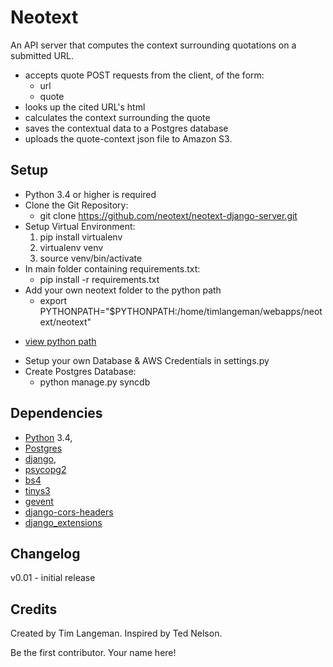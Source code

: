 Neotext
===============

An API server that computes the context surrounding quotations on a submitted URL.
  * accepts quote POST requests from the client, of the form:
     * url
     * quote
  * looks up the cited URL's html
  * calculates the context surrounding the quote
  * saves the contextual data to a Postgres database
  * uploads the quote-context json file to Amazon S3.

## Setup ##
  * Python 3.4 or higher is required
  * Clone the Git Repository:
    - git clone https://github.com/neotext/neotext-django-server.git
  * Setup Virtual Environment:
      1. pip install virtualenv
      2. virtualenv venv
      3. source venv/bin/activate
  * In main folder containing requirements.txt:
      - pip install -r requirements.txt
  * Add your own neotext folder to the python path
	 - export PYTHONPATH="$PYTHONPATH:/home/timlangeman/webapps/neotext/neotext"
   - [view python path](http://stackoverflow.com/questions/1489599/how-do-i-find-out-my-python-path-using-python)
  * Setup your own Database & AWS Credentials in settings.py
  * Create Postgres Database:
    - python manage.py syncdb


## Dependencies ##
  * [Python](https://www.python.org/) 3.4,
  * [Postgres](https://www.postgresql.org/)
  * [django](https://www.djangoproject.com/),
  * [psycopg2](http://initd.org/psycopg/)
  * [bs4](https://www.crummy.com/software/BeautifulSoup/)
  * [tinys3](https://www.smore.com/labs/tinys3/)
  * [gevent](http://www.gevent.org/)
  * [django-cors-headers](https://github.com/ottoyiu/django-cors-headers/)  
  * [django_extensions](https://github.com/django-extensions/django-extensions)

## Changelog ##

v0.01 - initial release

## Credits ##
Created by Tim Langeman.  Inspired by Ted Nelson.

Be the first contributor.  Your name here!

